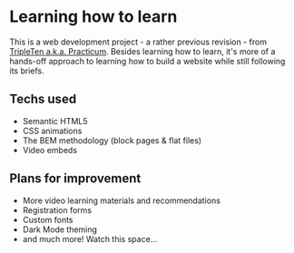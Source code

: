 # Learning how to learn

This is a web development project - a rather previous revision - from [TripleTen a.k.a. Practicum](https://tripleten.co.il). Besides learning how to learn, it's more of a hands-off approach to learning how to build a website while still following its briefs.

## Techs used

- Semantic HTML5
- CSS animations
- The BEM methodology (block pages & flat files)
- Video embeds

## Plans for improvement

- More video learning materials and recommendations
- Registration forms
- Custom fonts
- Dark Mode theming
- and much more! Watch this space...
